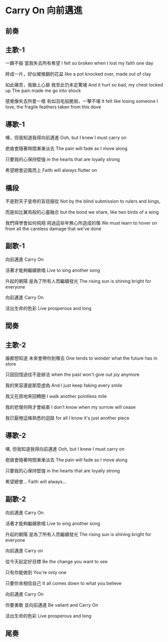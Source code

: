 # Carry On 向前邁進

## 前奏

## 主歌-1

一蹶不振
當我失去所有希望
I felt so broken
when I lost my faith one day

碎成一片，好似被推翻的花盆
like a pot knocked over, made out of clay

如此痛苦，我鎖上心扉
我至此仍未定驚魂
And it hurt so bad, my chest locked up
The pain made me go into shock

感覺像失去所愛一樣
有如羽毛般脆弱，一擊不堪
It felt like losing someone I love,
the fragile feathers taken from this dove

## 導歌-1

噢，但我知道我得向前邁進
Ooh, but I knew I must carry on

疤痕會隨著時間漸漸淡去
The pain will fade as I move along

只要我的心保持堅強
in the hearts that are loyally strong

希望總會迎風而上
Faith will always flutter on

## 橋段

不是對天子皇帝的盲目服從
Not by the blind submission to rulers and kings,

而是如比翼鳥般的心靈融合
but the bond we share, like two birds of a wing

我們得學會如何飛翔
飛過這些年無心所造成的傷
We must learn to hover on
from all the careless damage that we've done

## 副歌-1

向前邁進
Carry On

活著才能夠繼續歌唱
Live to sing another song

升起的朝陽
是為了所有人而繼續發光
The rising sun
is shining bright for everyone

向前邁進
Carry On

活出生命的色彩
Live prosperous and long

## 間奏

## 主歌-2

誰都想知道
未來會帶你到哪去
One tends to wonder
what the future has in store

只因回憶過往不是辦法
when the past won't give out joy anymore

我的笑容還是那麼虛偽
And I just keep faking every smile

我又在原地來回轉圈
I walk another pointless mile

我的悲傷何時才會結束
I don't know when my sorrow will cease

我已厭倦這條熟悉的迴路
for all I know it's just another piece

## 導歌-2

噢, 但我知道我得向前邁進
Ooh, but I knew I must carry on

疤痕會隨著時間漸漸淡去
The pain will fade as I move along

只要我的心保持堅強
in the hearts that are loyally strong

希望總會...
Faith will always...

## 副歌-2

向前邁進
Carry On

活著才能夠繼續歌唱
Live to sing another song

升起的朝陽
是為了所有人而繼續發光
The rising sun
is shining bright for everyone

向前邁進
Carry on

從今天起定好目標
Be the change you want to see

只有你能做到
You're only one

只要你肯相信自己
It all comes down to what you believe

向前邁進
Carry On

你要勇敢
並向前邁進
Be valiant
and Carry On

活出生命的色彩
Live prosperous and long

## 尾奏
